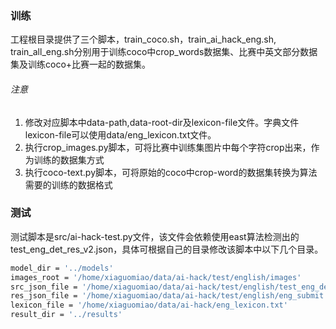 ### 训练

工程根目录提供了三个脚本，train_coco.sh，train_ai_hack_eng.sh, train_all_eng.sh分别用于训练coco中crop_words数据集、比赛中英文部分数据集及训练coco+比赛一起的数据集。

###### 注意

1. 修改对应脚本中data-path,data-root-dir及lexicon-file文件。字典文件lexicon-file可以使用data/eng_lexicon.txt文件。
2. 执行crop_images.py脚本，可将比赛中训练集图片中每个字符crop出来，作为训练的数据集方式
3. 执行coco-text.py脚本，可将原始的coco中crop-word的数据集转换为算法需要的训练的数据格式



### 测试

测试脚本是src/ai-hack-test.py文件，该文件会依赖使用east算法检测出的test_eng_det_res_v2.json，具体可根据自己的目录修改该脚本中以下几个目录。

``` bash
model_dir = '../models'
images_root = '/home/xiaguomiao/data/ai-hack/test/english/images'
src_json_file = '/home/xiaguomiao/data/ai-hack/test/english/test_eng_det_res_v2.json'
res_json_file = '/home/xiaguomiao/data/ai-hack/test/english/eng_submit.json'
lexicon_file = '/home/xiaguomiao/data/ai-hack/eng_lexicon.txt'
result_dir = '../results'
```

